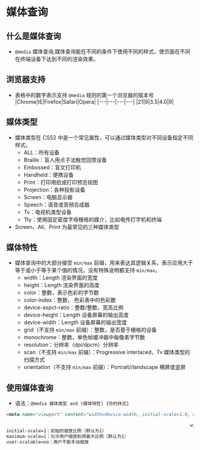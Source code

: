 # 媒体查询
## 什么是媒体查询
 - `@media` 媒体查询,媒体查询能在不同的条件下使用不同的样式，使页面在不同在终端设备下达到不同的渲染效果。

## 浏览器支持
 - 表格中的数字表示支持 `@media` 规则的第一个浏览器的版本号
    |Chrome|IE|Firefox|Safari|Opera|
    |---|---|---|---|
    |21|9|3.5|4.0|9|

## 媒体类型
 - 媒体类型在 CSS2 中是一个常见属性，可以通过媒体类型对不同设备指定不同样式。
   - ALL：所有设备
   - Braille：盲人用点子法触觉回馈设备
   - Embossed：盲文打印机
   - Handheld：便携设备
   - Print：打印用纸或打印预览视图
   - Projection：各种投影设备
   - Screen：电脑显示器
   - Speech：语音或音频合成器
   - Tv：电视机类型设备
   - Tty：使用固定密度字母栅格的媒介，比如电传打字机和终端
- Screen、All、Print 为最常见的三种媒体类型

## 媒体特性
 - 媒体查询中的大部分接受 `min/max` 前缀，用来表达其逻辑关系，表示应用大于等于或小于等于某个值的情况。没有特殊说明都支持 `min/max`。
    - width：Length 渲染界面的宽度
    - height：Length 渲染界面的高度
    - color：整数，表示色彩的字节数
    - color-index：整数， 色彩表中的色彩数
    - device-aspct-ratio：整数/整数，宽高比例
    - device-height：Length 设备屏幕的输出高度
    - device-width：Length 设备屏幕的输出宽度
    - grid（不支持 `min/max` 前缀）：整数，是否基于栅格的设备
    - monochrome：整数，单色帧缓冲器中每像素字节数
    - resolution：分辨率（dpi/dpcm）分辨率
    - scan（不支持 `min/max` 前缀）：Progressive interlaced，Tv 媒体类型的扫描方式
    - orientation（不支持 `min/max` 前缀）：Portrait//landscape 横屏或竖屏


## 使用媒体查询
  - 语法：`@media 媒体类型 and (媒体特性) {你的样式}`

```html
<meta name="viewport" content="width=device-width, initial-scale=1.0, maximum-scale=1.0">

                                                                     width=device-width:宽度等于当前设备的宽度
initial-scale=1：初始的缩放比例（默认为1）
maximum-scale=1：允许用户缩放到得最大比例（默认为1）
user-scalable=no：用户不能手动缩放                             
```


